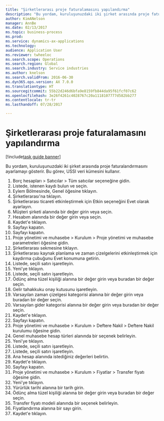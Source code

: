 ```yaml
--- 
title: "Şirketlerarası proje faturalamasını yapılandırma"
description: "Bu yordam, kuruluşunuzdaki iki şirket arasında proje faturalandırmasını ayarlamayı gösterir."
author: KimANelson
manager: AnnBe
ms.date: 02/13/2017
ms.topic: business-process
ms.prod: 
ms.service: dynamics-ax-applications
ms.technology: 
audience: Application User
ms.reviewer: twheeloc
ms.search.scope: Operations
ms.search.region: Global
ms.search.industry: Service industries
ms.author: knelson
ms.search.validFrom: 2016-06-30
ms.dyn365.ops.version: AX 7.0.0
ms.translationtype: HT
ms.sourcegitcommit: 55b22d246d6bfa9e8159fb844da95f61fcf07c62
ms.openlocfilehash: 3e26f4261c4028767c20a1118107777d582bb277
ms.contentlocale: tr-tr
ms.lasthandoff: 07/28/2017

---
```

# <a name="configure-intercompany-project-invoicing"></a>Şirketlerarası proje faturalamasını yapılandırma

[!include[task guide banner](../../includes/task-guide-banner.md)]

Bu yordam, kuruluşunuzdaki iki şirket arasında proje faturalandırmasını ayarlamayı gösterir. Bu görev, USSI veri kümesini kullanır.

1. Borç hesapları > Satıcılar > Tüm satıcılar seçeneğine gidin.
2. Listede, istenen kaydı bulun ve seçin.
3. Eylem Bölmesinde, Genel öğesine tıklayın.
4. Şirketlerarası'na tıklayın.
5. Şirketlerarası ticareti etkinleştirmek için Etkin seçeneğini Evet olarak ayarlayın.
6. Müşteri şirketi alanında bir değer girin veya seçin.
7. Hesabım alanında bir değer girin veya seçin.
8. Kaydet'e tıklayın.
9. Sayfayı kapatın.
10. Sayfayı kapatın.
11. Proje yönetimi ve muhasebe > Kurulum > Proje yönetimi ve muhasebe parametreleri öğesine gidin.
12. Şirketlerarası sekmesine tıklayın.
13. Şirketlerarası kaynak planlama ve zaman çizelgelerini etkinleştirmek için kaydırma çubuğunu Evet konumuna getirin.
14. Listede, seçili satırı işaretleyin.
15. Yeni'ye tıklayın.
16. Listede, seçili satırı işaretleyin.
17. Ödünç alma tüzel kişiliği alanına bir değer girin veya buradan bir değer seçin.
18. Gelir tahakkuku onay kutusunu işaretleyin.
19. Varsayılan zaman çizelgesi kategorisi alanına bir değer girin veya buradan bir değer seçin.
20. Varsayılan gider kategorisi alanına bir değer girin veya buradan bir değer seçin.
21. Kaydet'e tıklayın.
22. Sayfayı kapatın.
23. Proje yönetimi ve muhasebe > Kurulum > Deftere Nakil > Deftere Nakil kurulumu öğesine gidin.
24. Genel muhasebe hesap türleri alanında bir seçenek belirleyin.
25. Yeni'ye tıklayın.
26. Listede, seçili satırı işaretleyin.
27. Listede, seçili satırı işaretleyin.
28. Ana hesap alanında istediğiniz değerleri belirtin.
29. Kaydet'e tıklayın.
30. Sayfayı kapatın.
31. Proje yönetimi ve muhasebe > Kurulum > Fiyatlar > Transfer fiyatı öğesine gidin.
32. Yeni'ye tıklayın.
33. Yürürlük tarihi alanına bir tarih girin.
34. Ödünç alma tüzel kişiliği alanına bir değer girin veya buradan bir değer seçin.
35. Transfer fiyatı modeli alanında bir seçenek belirleyin.
36. Fiyatlandırma alanına bir sayı girin.
37. Kaydet'e tıklayın.



